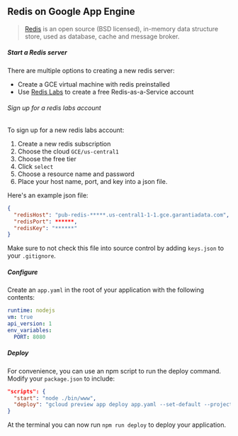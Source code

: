 ## Redis on Google App Engine

> [Redis](http://redis.io/) is an open source (BSD licensed), in-memory data structure store, used as database, cache and message broker.

##### Start a Redis server

There are multiple options to creating a new redis server:
- Create a GCE virtual machine with redis preinstalled
- Use [Redis Labs](https://redislabs.com/signup-gce-lp1) to create a free Redis-as-a-Service account

###### Sign up for a redis labs account

To sign up for a new redis labs account:

1. Create a new redis subscription
2. Choose the cloud `GCE/us-central1`
3. Choose the free tier
4. Click `select` 
5. Choose a resource name and password
6. Place your host name, port, and key into a json file.

Here's an example json file:

```json
{
  "redisHost": "pub-redis-*****.us-central1-1-1.gce.garantiadata.com",
  "redisPort": ******,
  "redisKey": "******"
}
```

Make sure to not check this file into source control by adding `keys.json` to your `.gitignore`. 

##### Configure

Create an `app.yaml` in the root of your application with the following contents:

```yaml
runtime: nodejs
vm: true
api_version: 1
env_variables:
  PORT: 8080
```

##### Deploy

For convenience, you can use an npm script to run the deploy command. Modify your `package.json` to include:

```json
"scripts": {
  "start": "node ./bin/www",
  "deploy": "gcloud preview app deploy app.yaml --set-default --project [project id]"
}
```

At the terminal you can now run `npm run deploy` to deploy your application.
